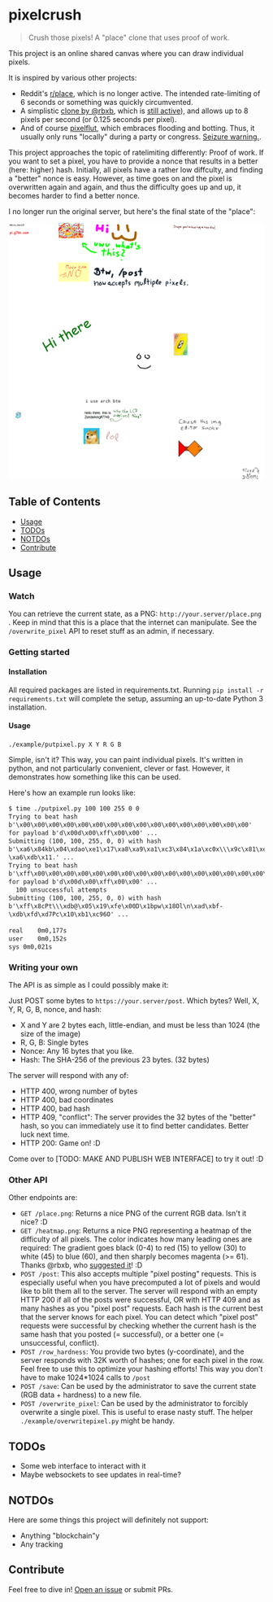 # pixelcrush

> Crush those pixels! A "place" clone that uses proof of work.

This project is an online shared canvas where you can draw individual pixels.

It is inspired by various other projects:
- Reddit's [r/place](https://www.reddit.com/r/place/), which is no longer active. The intended rate-limiting of 6 seconds or something was quickly circumvented.
- A simplistic [clone by @rbxb](https://github.com/rbxb/place), which is [still active](https://pl.g7kk.com/ace)), and allows up to 8 pixels per second (or 0.125 seconds per pixel).
- And of course [pixelflut](https://github.com/defnull/pixelflut), which embraces flooding and botting. Thus, it usually only runs "locally" during a party or congress. [Seizure warning.](https://media.ccc.de/v/pixelflut-eh15).

This project approaches the topic of ratelimiting differently: Proof of work. If you want to set a
pixel, you have to provide a nonce that results in a better (here: higher) hash. Initially, all
pixels have a rather low diffculty, and finding a "better" nonce is easy. However, as time goes on
and the pixel is overwritten again and again, and thus the difficulty goes up and up, it becomes
harder to find a better nonce.

I no longer run the original server, but here's the final state of the "place":

![](final.data.png)

## Table of Contents

- [Usage](#usage)
- [TODOs](#todos)
- [NOTDOs](#notdos)
- [Contribute](#contribute)

## Usage

### Watch

You can retrieve the current state, as a PNG: `http://your.server/place.png` . Keep in mind
that this is a place that the internet can manipulate. See the `/overwrite_pixel` API to reset stuff as an admin, if necessary.

### Getting started

#### Installation

All required packages are listed in requirements.txt. Running `pip install -r requirements.txt` will complete the setup, 
assuming an up-to-date Python 3 installation. 

#### Usage

`./example/putpixel.py X Y R G B`

Simple, isn't it? This way, you can paint individual pixels. It's written in python, and not particularly convenient, clever or fast. However, it demonstrates how something like this can be used.

Here's how an example run looks like:

```
$ time ./putpixel.py 100 100 255 0 0
Trying to beat hash b'\x00\x00\x00\x00\x00\x00\x00\x00\x00\x00\x00\x00\x00\x00\x00\x00' for payload b'd\x00d\x00\xff\x00\x00' ...
Submitting (100, 100, 255, 0, 0) with hash b'\xa6\x84kb\x04\xdao\xe1\x17\xa8\xa9\xa1\xc3\x84\x1a\xc0x\\\x9c\x81\xeat\xeb\x18\xafz; \xa6\xdb\x11.' ...
Trying to beat hash b'\xff\x00\x00\x00\x00\x00\x00\x00\x00\x00\x00\x00\x00\x00\x00\x00\x00\x00\x00\x00\x00\x00\x00\x00\x00\x00\x00\x00\x00\x00\x00\x00' for payload b'd\x00d\x00\xff\x00\x00' ...
  100 unsuccessful attempts
Submitting (100, 100, 255, 0, 0) with hash b'\xff\x8cPt\\\xdb@\x05\x19\xfe\x00D\x1bpw\x18Ol\n\xad\xbf-\xdb\xfd\xd7Pc\x10\xb1\xc96O' ...

real	0m0,177s
user	0m0,152s
sys	0m0,021s
```

### Writing your own

The API is as simple as I could possibly make it:

Just POST some bytes to `https://your.server/post`. Which bytes? Well, X, Y, R, G, B, nonce, and hash:
- X and Y are 2 bytes each, little-endian, and must be less than 1024 (the size of the image)
- R, G, B: Single bytes
- Nonce: Any 16 bytes that you like.
- Hash: The SHA-256 of the previous 23 bytes. (32 bytes)

The server will respond with any of:
- HTTP 400, wrong number of bytes
- HTTP 400, bad coordinates
- HTTP 400, bad hash
- HTTP 409, "conflict": The server provides the 32 bytes of the "better" hash, so you can immediately use it to find better candidates. Better luck next time.
- HTTP 200: Game on! :D

Come over to [TODO: MAKE AND PUBLISH WEB INTERFACE] to try it out! :D

### Other API

Other endpoints are:
- `GET /place.png`: Returns a nice PNG of the current RGB data. Isn't it nice? :D
- `GET /heatmap.png`: Returns a nice PNG representing a heatmap of the difficulty of all pixels. The color indicates how many leading ones are required: The gradient goes black (0-4) to red (15) to yellow (30) to white (45) to blue (60), and then sharply becomes magenta (>= 61). Thanks @rbxb, who [suggested it](https://github.com/BenWiederhake/pixelcrush/issues/1)! :D
- `POST /post`: This also accepts multiple "pixel posting" requests. This is especially useful when you have precomputed a lot of pixels and would like to blit them all to the server. The server will respond with an empty HTTP 200 if all of the posts were successful, OR with HTTP 409 and as many hashes as you "pixel post" requests. Each hash is the current best that the server knows for each pixel. You can detect which "pixel post" requests were successful by checking whether the current hash is the same hash that you posted (= successful), or a better one (= unsuccessful, conflict).
- `POST /row_hardness`: You provide two bytes (y-coordinate), and the server responds with 32K worth of hashes; one for each pixel in the row. Feel free to use this to optimize your hashing efforts! This way you don't have to make 1024*1024 calls to `/post`
- `POST /save`: Can be used by the administrator to save the current state (RGB data + hardness) to a new file.
- `POST /overwrite_pixel`: Can be used by the administrator to forcibly overwrite a single pixel. This is useful to erase nasty stuff. The helper `./example/overwritepixel.py` might be handy.

## TODOs

* Some web interface to interact with it
* Maybe websockets to see updates in real-time?

## NOTDOs

Here are some things this project will definitely not support:
* Anything "blockchain"y
* Any tracking

## Contribute

Feel free to dive in! [Open an issue](https://github.com/BenWiederhake/pixelcrush/issues/new) or submit PRs.
